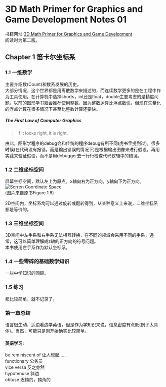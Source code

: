 # 3D Math Primer for Graphics and Game Development Notes 01
书籍网址:[3D Math Primer for Graphics and Game Development](https://gamemath.com/book/)  
阅读时为第二版。
## Chapter 1 笛卡尔坐标系
### 1.1 一维数学  
主要介绍数(Count)和数系发展的历史。  
大部分情况，这个世界都是用离散数学来描述的，而连续数学更多的是在工程中作为工具使用。在计算机中选择shorts，int还是float，double主要考虑的是精度问题。以前的图形学书籍会推荐使用整数，因为整数运算比浮点数快，但现在矢量化的浮点计算在很多情况下甚至比整数计算还要快。  
##### The First Law of Computer Graphics
> If it looks right, it is right.  

由此，图形学程序的debug会和传统的程序debug有所不同(虎书里提到过)，很多时候(在代码没有报错，而是输出错误的情况下)是根据输出图像来进行假设，再用实践来验证假设，而不是用debugger去一行行检查代码逻辑中的错误。
### 1.2 二维坐标空间  
屏幕坐标空间，默认左上为原点，x轴向右为正方向，y轴向下为正方向。  
![Scrren Coordinate Space](https://cdn.jsdelivr.net/gh/Kevincyc99/PicBed@1.0/Notes/3D_Math_Primer_1_01_Screen_coordinate_space.png)  
(图片来自原书Figure 1.6)

2D空间内，坐标系均可以通过旋转或翻转得到，从某种意义上来说，二维坐标系都是等价的。  
### 1.3 三维坐标空间
3D空间中左手系和右手系无法相互转换，在不同的领域会采用不同的手系，通常，这可以简单理解成z轴的正方向的符号问题。  
本书使用左手系作为默认坐标系。  
### 1.4 一些零碎的基础数学知识  
一些中学知识的回顾。  
### 1.5 练习  
都比较简单，就不记录了。
### 第一章总结  
语言很生动，适边看边学英语，但是作为学知识来说，信息密度有点低(例子太具体)。当然，可能只是刚开始确实比较简单。

#### 英语学习:  
be reminiscent of 让人想起……  
functionary 公务员  
vice versa 反之亦然  
hypotenuse  斜边  
obtuse 迟钝的，钝角的


